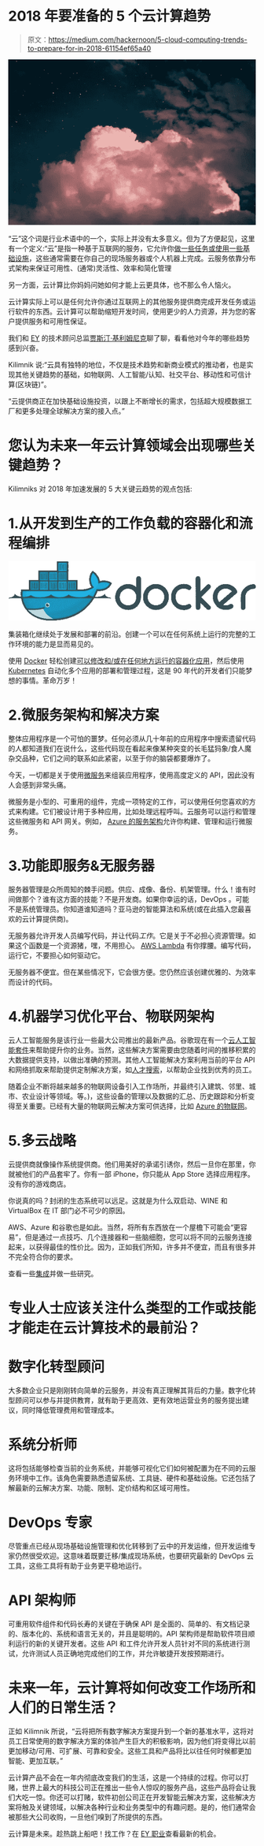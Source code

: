 # 2018 年要准备的 5 个云计算趋势

> 原文：<https://medium.com/hackernoon/5-cloud-computing-trends-to-prepare-for-in-2018-61154ef65a40>

![](img/ab18fdf404f56ae19b62e2fe921da00b.png)

“云”这个词是行业术语中的一个，实际上并没有太多意义。但为了方便起见，这里有一个定义:“云”是指一种基于互联网的服务，它允许你[做一些任务或使用一些基础设施](https://www.themartec.com/insidelook/what-is-saas)，这些通常需要在你自己的现场服务器或个人机器上完成。云服务依靠分布式架构来保证可用性、(通常)灵活性、效率和简化管理

另一方面，云计算比你妈妈问她如何才能上云更具体，也不那么令人恼火。

云计算实际上可以是任何允许你通过互联网上的其他服务提供商完成开发任务或运行软件的东西。云计算可以帮助缩短开发时间，使用更少的人力资源，并为您的客户提供服务和可用性保证。

我们和 [EY](https://www.ey.com/?utm_source=Martec&utm_campaign=EY) 的技术顾问总监[贾斯汀·基利姆尼克](https://au.linkedin.com/in/justink?utm_source=Martec&utm_campaign=EY)聊了聊，看看他对今年的哪些趋势感到兴奋。

Kilimnik 说:“云具有独特的地位，不仅是技术趋势和新商业模式的推动者，也是实现其他关键趋势的基础，如物联网、人工智能/认知、社交平台、移动性和可信计算(区块链)”。

“云提供商正在加快基础设施投资，以跟上不断增长的需求，包括超大规模数据工厂和更多处理全球解决方案的接入点。”

# 您认为未来一年云计算领域会出现哪些关键趋势？

Kilimniks 对 2018 年加速发展的 5 大关键云趋势的观点包括:

# 1.从开发到生产的工作负载的容器化和流程编排

![](img/c3d725fec13c5ea68ce0e24da78f30f8.png)

集装箱化继续处于发展和部署的前沿。创建一个可以在任何系统上运行的完整的工作环境的能力是显而易见的。

使用 [Docker](https://cloud.docker.com/) 轻松创建[可以修改和/或在任何地方运行的容器化应用](https://www.themartec.com/insidelook/microservices-containers-change-cloud)，然后使用 [Kubernetes](https://kubernetes.io/) 自动化多个应用的部署和管理过程，这是 90 年代的开发者们只能梦想的事情。革命万岁！

# 2.微服务架构和解决方案

整体应用程序是一个可怕的噩梦。任何必须从几十年前的应用程序中搜索遗留代码的人都知道我们在说什么，这些代码现在看起来像某种突变的长毛猛犸象/食人魔杂交品种，它们之间的联系如此紧密，以至于你的脑袋都要爆炸了。

今天，一切都是关于使用[微服务](https://docs.aws.amazon.com/aws-technical-content/latest/microservices-on-aws/microservices-on-aws.pdf?icmpid=link_from_whitepapers_page)来组装应用程序，使用高度定义的 API，因此没有人会感到非常头痛。

微服务是小型的、可重用的组件，完成一项特定的工作，可以使用任何您喜欢的方式来构建。它们被设计用于多种应用，比如处理远程呼叫。云服务可以运行和管理这些微服务和 API 网关。例如， [Azure 的服务架构](https://azure.microsoft.com/en-us/services/service-fabric/)允许你构建、管理和运行微服务。

# 3.功能即服务&无服务器

服务器管理是众所周知的棘手问题。供应、成像、备份、机架管理。什么！谁有时间做那个？谁有这方面的技能？不是开发商。如果你幸运的话，DevOps 。可能不是系统管理员。你知道谁知道吗？亚马逊的智能算法和系统(或在此插入您最喜欢的云计算提供商)。

无服务器允许开发人员编写代码，并让代码*工作*。它是关于不必担心资源管理。如果这个函数是一个资源猪，嘿，不用担心。 [AWS Lambda](https://aws.amazon.com/lambda/) 有你撑腰。编写代码，运行它，不要担心如何驱动它。

无服务器不便宜。但在某些情况下，它会很方便。您仍然应该创建优雅的、为效率而设计的代码。

# 4.机器学习优化平台、物联网架构

云人工智能服务是该行业一些最大公司推出的最新产品。谷歌现在有一个[云人工智能套件](https://cloud.google.com/products/ai/)来帮助提升你的业务。当然，这些解决方案需要由您随着时间的推移积累的大数据提供支持，以做出准确的预测。其他人工智能解决方案利用当前的平台 API 和网络抓取来帮助提供定制解决方案，如[人才搜索](https://cloud.google.com/solutions/talent-solution/)，以帮助企业找到优秀的员工。

随着企业不断将越来越多的物联网设备引入工作场所，并最终引入建筑、邻里、城市、农业设计等领域。等。)，这些设备的管理以及数据的汇总、历史跟踪和分析变得至关重要。已经有大量的物联网云解决方案可供选择，比如 [Azure 的物联网](https://azure.microsoft.com/en-us/overview/iot/)。

# 5.多云战略

云提供商就像操作系统提供商。他们用美好的承诺引诱你，然后一旦你在那里，你就被他们的产品套牢了。你有一部 iPhone，你只能从 App Store 选择应用程序。没有你的游戏商店。

你说真的吗？封闭的生态系统可以远足。这就是为什么双启动、WINE 和 VirtualBox 在 IT 部门必不可少的原因。

AWS、Azure 和谷歌也是如此。当然，将所有东西放在一个屋檐下可能会“更容易”，但是通过一点技巧、几个连接器和一些脑细胞，您可以将不同的云服务连接起来，以获得最佳的性价比。因为，正如我们所知，许多并不便宜，而且有很多并不完全符合你的要求。

查看一些[集成](https://zapier.com/apps/aws-lambda/integrations/windows-azure-web-sites)并做一些研究。

# 专业人士应该关注什么类型的工作或技能才能走在云计算技术的最前沿？

# 数字化转型顾问

大多数企业只是刚刚转向简单的云服务，并没有真正理解其背后的力量。数字化转型顾问可以参与并提供教育，就有助于更高效、更有效地运营业务的服务提出建议，同时降低管理费用和管理成本。

# 系统分析师

这将包括能够检查当前的业务系统，并能够可视化它们如何被配置为在不同的云服务环境中工作。该角色需要熟悉遗留系统、工具链、硬件和基础设施。它还包括了解最新的云解决方案、功能、限制、定价结构和区域可用性。

# DevOps 专家

尽管重点已经从现场基础设施管理和优化转移到了云中的开发运维，但开发运维专家仍然很受欢迎。这意味着既要迁移/集成现场系统，也要研究最新的 DevOps 云工具，这些工具将有助于业务更平稳地运行。

# API 架构师

可重用软件组件和代码长寿的关键在于确保 API 是全面的、简单的、有文档记录的、版本化的、系统和语言无关的，并且是聪明的。API 架构师是帮助软件项目顺利运行的新的关键开发者。这些 API 和工件允许开发人员针对不同的系统进行测试，允许测试人员正确地完成他们的工作，并允许敏捷开发按预期进行。

# 未来一年，云计算将如何改变工作场所和人们的日常生活？

正如 Kilimnik 所说，“云将把所有数字解决方案提升到一个新的基准水平，这将对员工日常使用的数字解决方案的体验产生巨大的积极影响，因为他们将变得比以前更加移动/可用、可扩展、可靠和安全。这些工具和产品将比以往任何时候都更加智能、更加互联。”

云计算产品不会在一年内彻底改变我们的生活，这是一个持续的过程。你可以打赌，世界上最大的科技公司正在推出一些令人惊叹的服务产品，这些产品将会让我们大吃一惊。你还可以打赌，软件初创公司正在开发智能云解决方案，这些解决方案将触及关键领域，以解决各种行业和业务类型中的有趣问题。是的，他们通常会被那些大公司收购，一旦他们嗅到了所提供的东西。

云计算是未来。趁热跳上船吧！找工作？在 [EY 职业](https://www.ey.com/au/en/careers?utm_source=Martec&utm_campaign=EY)查看最新的机会。